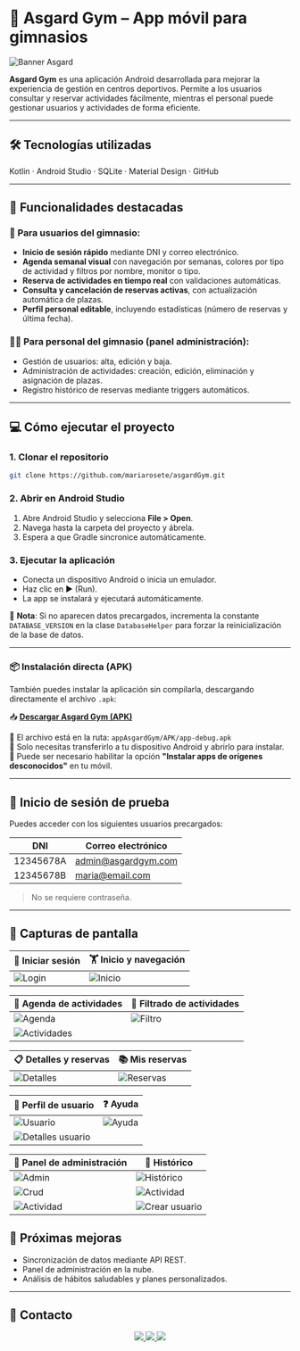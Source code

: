 # 📱 Asgard Gym – App móvil para gimnasios

![Banner Asgard](https://github.com/mariarosete/asgardGym/blob/main/bannerAsgard.png?raw=true)

**Asgard Gym** es una aplicación Android desarrollada para mejorar la experiencia de gestión en centros deportivos. Permite a los usuarios consultar y reservar actividades fácilmente, mientras el personal puede gestionar usuarios y actividades de forma eficiente.

---

## 🛠 Tecnologías utilizadas

Kotlin · Android Studio · SQLite · Material Design · GitHub

---

## 🚀 Funcionalidades destacadas

### 👤 Para usuarios del gimnasio:

- **Inicio de sesión rápido** mediante DNI y correo electrónico.
- **Agenda semanal visual** con navegación por semanas, colores por tipo de actividad y filtros por nombre, monitor o tipo.
- **Reserva de actividades en tiempo real** con validaciones automáticas.
- **Consulta y cancelación de reservas activas**, con actualización automática de plazas.
- **Perfil personal editable**, incluyendo estadísticas (número de reservas y última fecha).

### 🧑‍💼 Para personal del gimnasio (panel administración):

- Gestión de usuarios: alta, edición y baja.
- Administración de actividades: creación, edición, eliminación y asignación de plazas.
- Registro histórico de reservas mediante triggers automáticos.

---

## 💻 Cómo ejecutar el proyecto

### 1. Clonar el repositorio

```bash
git clone https://github.com/mariarosete/asgardGym.git
```

### 2. Abrir en Android Studio

1. Abre Android Studio y selecciona **File > Open**.
2. Navega hasta la carpeta del proyecto y ábrela.
3. Espera a que Gradle sincronice automáticamente.

### 3. Ejecutar la aplicación

- Conecta un dispositivo Android o inicia un emulador.
- Haz clic en ▶️ (Run).
- La app se instalará y ejecutará automáticamente.

📌 **Nota**: Si no aparecen datos precargados, incrementa la constante `DATABASE_VERSION` en la clase `DatabaseHelper` para forzar la reinicialización de la base de datos.

---
### 📦 Instalación directa (APK)

También puedes instalar la aplicación sin compilarla, descargando directamente el archivo `.apk`:

📥 **[Descargar Asgard Gym (APK)](https://github.com/mariarosete/asgardGym/raw/main/appAsgardGym/APK/app-debug.apk)**

🔸 El archivo está en la ruta: `appAsgardGym/APK/app-debug.apk`  
🔸 Solo necesitas transferirlo a tu dispositivo Android y abrirlo para instalar.  
🔸 Puede ser necesario habilitar la opción **"Instalar apps de orígenes desconocidos"** en tu móvil.

---

## 🔐 Inicio de sesión de prueba

Puedes acceder con los siguientes usuarios precargados:

| DNI         | Correo electrónico         |
|-------------|----------------------------|
| 12345678A   | admin@asgardgym.com        |
| 12345678B   | maria@email.com            |

> No se requiere contraseña.

---

## 📸 Capturas de pantalla

| 🔐 Iniciar sesión | 🏋️ Inicio y navegación |
|-------------------|------------------------|
| ![Login](https://github.com/mariarosete/asgardGym/blob/main/screenshots/Login.png?raw=true) | ![Inicio](https://github.com/mariarosete/asgardGym/blob/main/screenshots/Pantalla_Principal.png?raw=true) |

| 📅 Agenda de actividades | 🔎 Filtrado de actividades |
|--------------------------|----------------------------|
| ![Agenda](https://github.com/mariarosete/asgardGym/blob/main/screenshots/Agenda.png?raw=true) | ![Filtro](https://github.com/mariarosete/asgardGym/blob/main/screenshots/Filtro.png?raw=true) |
| ![Actividades](https://github.com/mariarosete/asgardGym/blob/main/screenshots/Agenda_Actividades.png?raw=true) | |

| 📋 Detalles y reservas | 📚 Mis reservas |
|------------------------|-----------------|
| ![Detalles](https://github.com/mariarosete/asgardGym/blob/main/screenshots/DEtalles.png?raw=true) | ![Reservas](https://github.com/mariarosete/asgardGym/blob/main/screenshots/Reservas.png?raw=true) |

| 👤 Perfil de usuario | ❓ Ayuda |
|----------------------|---------|
| ![Usuario](https://github.com/mariarosete/asgardGym/blob/main/screenshots/Usuario.png?raw=true) | ![Ayuda](https://github.com/mariarosete/asgardGym/blob/main/screenshots/Ayuda.png?raw=true) |
| ![Detalles usuario](https://github.com/mariarosete/asgardGym/blob/main/screenshots/Detalles_Usuario.png?raw=true) | |

| 👤 Panel de administración | 📜 Histórico |
|----------------------------|--------------|
| ![Admin](https://github.com/mariarosete/asgardGym/blob/main/screenshots/Panel_Admin.png?raw=true) | ![Histórico](https://github.com/mariarosete/asgardGym/blob/main/screenshots/Historico.png?raw=true) |
| ![Crud](https://github.com/mariarosete/asgardGym/blob/main/screenshots/Crud_Actividades.png?raw=true) | ![Actividad](https://github.com/mariarosete/asgardGym/blob/main/screenshots/Actividad.png?raw=true)
| ![Actividad](https://github.com/mariarosete/asgardGym/blob/main/screenshots/Actividad.png?raw=true) | ![Crear usuario](https://github.com/mariarosete/asgardGym/blob/main/screenshots/Crear_Usuario.png?raw=true)

## 🔮 Próximas mejoras

- Sincronización de datos mediante API REST.
- Panel de administración en la nube.
- Análisis de hábitos saludables y planes personalizados.

---

## 📩 Contacto

<p align="center">
  <a href="mailto:marlarosete89@gmail.com">
    <img src="https://img.shields.io/badge/Gmail-D14836?style=for-the-badge&logo=gmail&logoColor=white" />
  </a>
  <a href="https://linkedin.com/in/mariarosetesuarez">
    <img src="https://img.shields.io/badge/LinkedIn-0077B5?style=for-the-badge&logo=linkedin&logoColor=white" />
  </a>
  <a href="https://github.com/mariarosete">
    <img src="https://img.shields.io/badge/GitHub-100000?style=for-the-badge&logo=github&logoColor=white" />
  </a>
</p>
